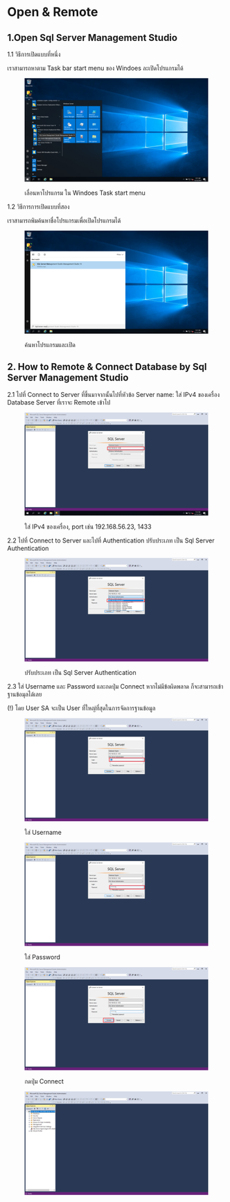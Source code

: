 # Open & Remote

## 1.Open Sql Server Management Studio

1.1 วิธีการเปิดแบบที่หนึ่ง

เราสามารถหาตาม Task bar start menu ของ Windoes ละเปิดโปรแกรมได้

<figure><img src="../../../../../.gitbook/assets/Screenshot (6) (2).png" alt=""><figcaption><p>เลื่อนหาโปรแกรม ใน Windoes Task start menu</p></figcaption></figure>



1.2 วิธีการการเปิดแบบที่สอง

เราสามารถพิมค้นหาชื่อโปรแกรมเพื่อเปิดโปรแกรมได้

<figure><img src="../../../../../.gitbook/assets/Screenshot (7) (1) (1) (1).png" alt=""><figcaption><p>ค้นหาโปรแกรมและเปิด</p></figcaption></figure>

## 2. How to Remote & Connect Database by Sql Server Management Studio

2.1 ไปที่ Connect to Server ที่ขึ้นมาจากนั้นไปที่หัวข้อ Server name: ใส่ IPv4 ของเครื่อง Database Server ที่เราจะ Remote เข้าไป

<figure><img src="../../../../../.gitbook/assets/Screenshot (22).png" alt=""><figcaption><p>ใส่ IPv4 ของเครื่อง, port เช่น 192.168.56.23, 1433</p></figcaption></figure>

2.2 ไปที่ Connect to Server และไปที่ Authentication ปรับประเภท เป็น Sql Server Authentication

<figure><img src="../../../../../.gitbook/assets/Screenshot (17).png" alt=""><figcaption><p>ปรับประเภท เป็น Sql Server Authentication</p></figcaption></figure>

2.3 ใส่ Username และ Password และกดปุ่ม Connect หากไม่มีข้อผิดพลาด ก็จะสามารถเข้าฐานข้อมุลได้เลย

(!) โดย User SA จะเป็น User ที่ใหญ่ที่สุดในการจัดการฐานข้อมูล

<div>

<figure><img src="../../../../../.gitbook/assets/Screenshot (18) (2).png" alt=""><figcaption><p>ใส่ Username</p></figcaption></figure>

 

<figure><img src="../../../../../.gitbook/assets/Screenshot (20).png" alt=""><figcaption><p>ใส่ Password</p></figcaption></figure>

 

<figure><img src="../../../../../.gitbook/assets/Screenshot (19) (1).png" alt=""><figcaption><p>กดปุ่ม Connect</p></figcaption></figure>

 

<figure><img src="../../../../../.gitbook/assets/Screenshot (21).png" alt=""><figcaption></figcaption></figure>

</div>

